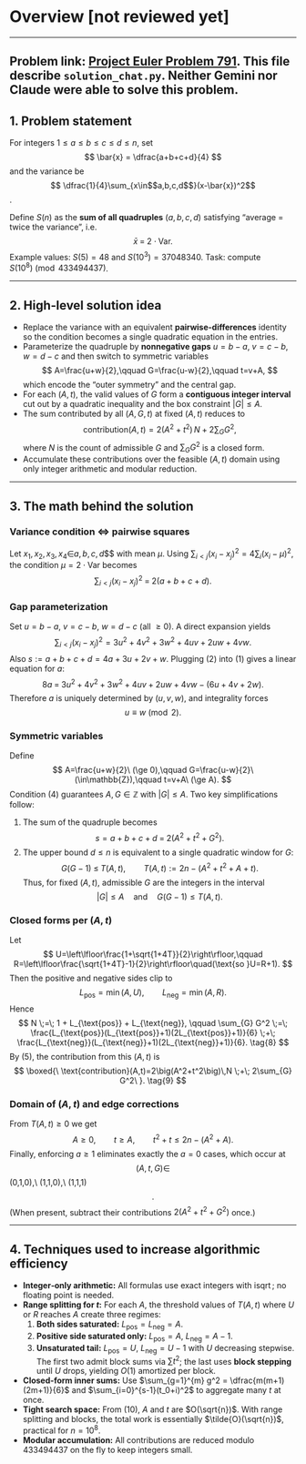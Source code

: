 # Overview [not reviewed yet]

---

**Problem link:** [Project Euler Problem 791](https://projecteuler.net/problem=791).
This file describe `solution_chat.py`. Neither Gemini nor Claude were able to solve this problem.
---

## 1. Problem statement

For integers $1 \le a \le b \le c \le d \le n$, set 
$$ \bar{x} = \dfrac{a+b+c+d}{4} $$
and the variance be
$$ \dfrac{1}{4}\sum_{x\in$$a,b,c,d$$}(x-\bar{x})^2$$.

Define $S(n)$ as the **sum of all quadruples** $(a,b,c,d)$ satisfying
“average = twice the variance”, i.e.
$$
\bar{x} \;=\; 2\cdot \mathrm{Var}.
$$
Example values: $S(5)=48$ and $S(10^3)=37048340$.
Task: compute $S(10^8) \pmod{433494437}$.

---

## 2. High‑level solution idea

- Replace the variance with an equivalent **pairwise-differences** identity so the condition becomes a single quadratic equation in the entries.
- Parameterize the quadruple by **nonnegative gaps** $u=b-a$, $v=c-b$, $w=d-c$ and then switch to
  symmetric variables
  $$
  A=\frac{u+w}{2},\qquad G=\frac{u-w}{2},\qquad t=v+A,
  $$
  which encode the “outer symmetry” and the central gap.
- For each $(A,t)$, the valid values of $G$ form a **contiguous integer interval** cut out by a quadratic inequality and the box constraint $|G|\le A$.
- The sum contributed by all $(A,G,t)$ at fixed $(A,t)$ reduces to
  $$
  \text{contribution}(A,t)=2\big(A^2+t^2\big)\,N \;+\; 2\sum_{G} G^2,
  $$
  where $N$ is the count of admissible $G$ and $\sum_{G}G^2$ is a closed form.
- Accumulate these contributions over the feasible $(A,t)$ domain using only integer arithmetic and modular reduction.

---

## 3. The math behind the solution

### Variance condition $\Longleftrightarrow$ pairwise squares
Let $x_1,x_2,x_3,x_4\in$$a,b,c,d$$$ with mean $\mu$.
Using $\sum_{i<j}(x_i-x_j)^2 = 4\sum_i (x_i-\mu)^2$, the condition
$\mu = 2\cdot \mathrm{Var}$ becomes
$$
\sum_{i<j}(x_i-x_j)^2 \;=\; 2(a+b+c+d). \tag{1}
$$

### Gap parameterization
Set $u=b-a$, $v=c-b$, $w=d-c$ (all $\ge 0$).
A direct expansion yields
$$
\sum_{i<j}(x_i-x_j)^2
= 3u^2 + 4v^2 + 3w^2 + 4uv + 2uw + 4vw. \tag{2}
$$
Also $s:=a+b+c+d = 4a+3u+2v+w$.
Plugging (2) into (1) gives a linear equation for $a$:
$$
8a \;=\; 3u^2+4v^2+3w^2+4uv+2uw+4vw - (6u+4v+2w). \tag{3}
$$
Therefore $a$ is uniquely determined by $(u,v,w)$, and integrality forces
$$
u \equiv w \pmod{2}. \tag{4}
$$

### Symmetric variables
Define
$$
A=\frac{u+w}{2}\ (\ge 0),\qquad G=\frac{u-w}{2}\ (\in\mathbb{Z}),\qquad t=v+A\ (\ge A).
$$
Condition (4) guarantees $A,G\in\mathbb{Z}$ with $|G|\le A$.
Two key simplifications follow:
1. The sum of the quadruple becomes
   $$
   s=a+b+c+d \;=\; 2\left(A^2 + t^2 + G^2\right). \tag{5}
   $$
2. The upper bound $d\le n$ is equivalent to a single quadratic window for $G$:
   $$
   G(G-1) \;\le\; T(A,t), \qquad T(A,t) := 2n - \big(A^2 + t^2 + A + t\big). \tag{6}
   $$
Thus, for fixed $(A,t)$, admissible $G$ are the integers in the interval
$$
|G|\le A \quad\text{and}\quad G(G-1)\le T(A,t). \tag{7}
$$

### Closed forms per $(A,t)$
Let
$$
U=\left\lfloor\frac{1+\sqrt{1+4T}}{2}\right\rfloor,\qquad
R=\left\lfloor\frac{\sqrt{1+4T}-1}{2}\right\rfloor\quad(\text{so }U=R+1).
$$
Then the positive and negative sides clip to
$$
L_{\text{pos}}=\min(A,U),\qquad L_{\text{neg}}=\min(A,R).
$$
Hence
$$
N \;=\; 1 + L_{\text{pos}} + L_{\text{neg}}, \qquad
\sum_{G} G^2 \;=\; \frac{L_{\text{pos}}(L_{\text{pos}}+1)(2L_{\text{pos}}+1)}{6}
\;+\; \frac{L_{\text{neg}}(L_{\text{neg}}+1)(2L_{\text{neg}}+1)}{6}. \tag{8}
$$
By (5), the contribution from this $(A,t)$ is
$$
\boxed{\ \text{contribution}(A,t)=2\big(A^2+t^2\big)\,N \;+\; 2\sum_{G} G^2\ }. \tag{9}
$$

### Domain of $(A,t)$ and edge corrections
From $T(A,t)\ge 0$ we get
$$
A\ge 0,\qquad t\ge A,\qquad t^2+t \le 2n - (A^2 + A). \tag{10}
$$
Finally, enforcing $a\ge 1$ eliminates exactly the $a=0$ cases, which occur at
$$
(A,t,G)\in$$(0,1,0),\ (1,1,0),\ (1,1,1)$$.
$$
(When present, subtract their contributions $2(A^2+t^2+G^2)$ once.)

---

## 4. Techniques used to increase algorithmic efficiency

- **Integer‑only arithmetic:** All formulas use exact integers with $\operatorname{isqrt}$; no floating point is needed.
- **Range splitting for $t$:**
  For each $A$, the threshold values of $T(A,t)$ where $U$ or $R$ reaches $A$ create three regimes:
  1. **Both sides saturated:** $L_{\text{pos}}=L_{\text{neg}}=A$.
  2. **Positive side saturated only:** $L_{\text{pos}}=A,\ L_{\text{neg}}=A-1$.
  3. **Unsaturated tail:** $L_{\text{pos}}=U,\ L_{\text{neg}}=U-1$ with $U$ decreasing stepwise.
  The first two admit block sums via $\sum t^2$; the last uses **block stepping** until $U$ drops, yielding $O(1)$ amortized per block.
- **Closed‑form inner sums:** Use
  $\sum_{g=1}^{m} g^2 = \dfrac{m(m+1)(2m+1)}{6}$ and
  $\sum_{i=0}^{s-1}(t_0+i)^2$ to aggregate many $t$ at once.
- **Tight search space:** From (10), $A$ and $t$ are $O(\sqrt{n})$. With range splitting and blocks, the total work is essentially $\tilde{O}(\sqrt{n})$, practical for $n=10^8$.
- **Modular accumulation:** All contributions are reduced modulo $433494437$ on the fly to keep integers small.
